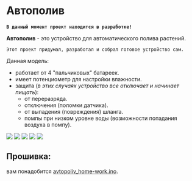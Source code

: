 # Автополив
**```В данный момент проект находится в разработке!```**

**Автополив** - это устройство для автоматического полива растений.

```Этот проект придумал, разработал и собрал готовое устройство сам.```


Данная модель: 
 - работает от 4 "пальчиковых" батареек. 
 - имеет потенциометр для настройки влажности.
 - защита (*в этих случаях устройство все отключает и начинает пищать*): 
   - от переразряда.
   - отключения (поломки датчика).
   - от выпадения (повреждения) шланга.
   - помпы при низком уровне воды (возможности попадания воздуха в помпу).


![](https://github.com/TopProHatsker/avtopoliv/blob/master/20180427_204954_resized.jpg)
![](https://github.com/TopProHatsker/avtopoliv/blob/master/20180427_205001_resized.jpg) 
![](https://github.com/TopProHatsker/avtopoliv/blob/master/318.jpg)
![](https://github.com/TopProHatsker/avtopoliv/blob/master/20180427_20413df4.jpg)
![](https://github.com/TopProHatsker/avtopoliv/blob/master/04141.jpg)

## Прошивка:
вам понадобится [avtopoliv_home-work.ino](https://github.com/TopProHatsker/avtopoliv/blob/master/avtopoliv_home-work.ino).
